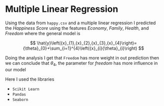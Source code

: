 # Multiple Linear Regression

Using the data from `happy.csv`  and a multiple linear regression I predicted the *Happiness Score* using the features *Economy*, *Family*, *Health*, and *Freedom* where the general model is 

$$
\hat{y}\left({x}_{1},{x}_{2},{x}_{3},{x}_{4}\right)={\theta}_{0}+\sum_{i=1}^{4}\left({x}_{i}{\theta}_{i}\right)
$$

Doing the analysis I get that `Freedom`  has more weight in out prediction then we can conclude that ${\theta}_{4}$, the parameter for *freedom* has more influence in our model 

Here I used the libraries 
* `Scikit Learn`
* `Pandas`
* `Seaborn`